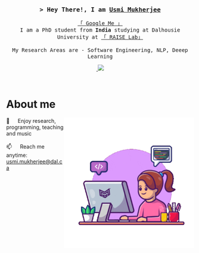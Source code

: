 
<!-- Intro  -->
<h3 align="center">
        <samp>&gt; Hey There!, I am
                <b><a target="_blank" href="https://usmimukherjee.github.io/">Usmi Mukherjee</a></b>
        </samp>
</h3>


<p align="center"> 
  <samp>
    <a href="https://www.google.com/search?q=Usmi+Mukherjee">「 Google Me 」</a>
    <br>
     I am a PhD student from <b>India</b> studying at Dalhousie University at <a href="https://github.com/RAISEDAL">「 RAISE Lab」</a>
    <br>
    <br>
        My Research Areas are - Software Engineering, NLP, Deeep Learning
  </samp>
</p>

<p align="center">
 <a href="https://www.linkedin.com/in/usmi-mukherjee" target="_blank">
  <img src="https://img.shields.io/badge/LinkedIn-0077B5?style=for-the-badge&logo=linkedin&logoColor=white" alt=""/>
 </a>
 <a href="https://twitter.com/MukherjeeUsmi" target="_blank">
  <img src="https://img.shields.io/badge/Twitter-1DA1F2?style=for-the-badge&logo=twitter&logoColor=white" />
 </a>
</p>
<br />

 # About me
 
<p>
 <img align="right" width="350" src="/assets/coder.gif" alt="Coding gif" />
  
 :seedling: &emsp; Enjoy research, programming, teaching and music<br/><br/>
 :mailbox: &emsp; Reach me anytime: usmi.mukherjee@dal.ca<br/><br/>

</p>


<!---
## Dev
![Python](https://img.shields.io/badge/python-3670A0?style=for-the-badge&logo=python&logoColor=ffdd54)
![Java](https://img.shields.io/badge/java-%23ED8B00.svg?style=for-the-badge&logo=openjdk&logoColor=white)
![Android](https://img.shields.io/badge/Android-3DDC84?style=for-the-badge&logo=android&logoColor=white)
![Javascript](https://img.shields.io/badge/Javascript-F0DB4F?style=for-the-badge&labelColor=black&logo=javascript&logoColor=F0DB4F)
![Typescript](https://img.shields.io/badge/Typescript-007acc?style=for-the-badge&labelColor=black&logo=typescript&logoColor=007acc)
![Nodejs](https://img.shields.io/badge/Nodejs-3C873A?style=for-the-badge&labelColor=black&logo=node.js&logoColor=3C873A)
![Express.js](https://img.shields.io/badge/Express.js-000000?style=for-the-badge&logo=express&logoColor=white)
![MongoDB](https://img.shields.io/badge/MongoDB-4EA94B?style=for-the-badge&logo=mongodb&logoColor=white)
![HTML](https://img.shields.io/badge/HTML5-E34F26?style=for-the-badge&logo=html5&logoColor=white)
![CSS3](https://img.shields.io/badge/CSS3-1572B6?style=for-the-badge&logo=css3&logoColor=white)
![Vue.js](https://img.shields.io/badge/Vue.js-35495E?style=for-the-badge&logo=vuedotjs&logoColor=4FC08D)
![Bootstrap](https://img.shields.io/badge/Bootstrap-563D7C?style=for-the-badge&logo=bootstrap&logoColor=white)
![Git](https://img.shields.io/badge/Git-F05032?style=for-the-badge&logo=git&logoColor=white)
![LaTeX](https://img.shields.io/badge/latex-%23008080.svg?style=for-the-badge&logo=latex&logoColor=white)
!1---[PHP](https://img.shields.io/badge/php-%23777BB4.svg?style=for-the-badge&logo=php&logoColor=white)
<!
### Research
<
![Python](https://img.shields.io/badge/python-3670A0?style=for-the-badge&logo=python&logoColor=ffdd54)
![NumPy](https://img.shields.io/badge/numpy-%23013243.svg?style=for-the-badge&logo=numpy&logoColor=white)
![Matplotlib](https://img.shields.io/badge/Matplotlib-%23ffffff.svg?style=for-the-badge&logo=Matplotlib&logoColor=black)
![Pandas](https://img.shields.io/badge/pandas-%23150458.svg?style=for-the-badge&logo=pandas&logoColor=white)
![PyTorch](https://img.shields.io/badge/PyTorch-%23EE4C2C.svg?style=for-the-badge&logo=PyTorch&logoColor=white)
![TensorFlow](https://img.shields.io/badge/TensorFlow-%23FF6F00.svg?style=for-the-badge&logo=TensorFlow&logoColor=white)
![Docker](https://img.shields.io/badge/docker-%230db7ed.svg?style=for-the-badge&logo=docker&logoColor=white)

<!--
<p align="center">
  <a href="https://github.com/">
    <img src="https://github-profile-summary-cards.vercel.app/api/cards/profile-details?username=usmimukherjee&theme=radical" alt="Usmi Mukherjee's GitHub Contribution"/>
  </a>
</p>

<!---<a> 
    <a href="https://github.com/"><img alt="Usmi Mukherjee's Github Stats" src="https://denvercoder1-github-readme-stats.vercel.app/api?username=usmimukherjee&show_icons=true&count_private=true&theme=react&border_color=7F3FBF&bg_color=0D1117&title_color=F85D7F&icon_color=F8D866" height="192px" width="49.5%"/></a>
  <a href="https://github.com/"><img alt="Usmi Mukherjee's Top Languages" src="https://denvercoder1-github-readme-stats.vercel.app/api/top-langs/?username=usmimukherjee&langs_count=8&layout=compact&theme=react&border_color=7F3FBF&bg_color=0D1117&title_color=F85D7F&icon_color=F8D866" height="192px" width="49.5%"/></a>
  <br/>
</a>---!>

